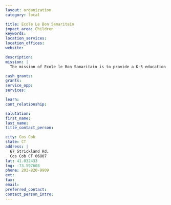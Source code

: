 ```yaml
---
layout: organization
category: local

title: Ecole Le Bon Samaritain
impact_area: Children
keywords: 
location_services: 
location_offices: 
website: 

description: 
mission: |
  The mission of Ecole le Bon Samaritain is to provide a K-5 education and a hot meal along with basic healthcare and hygiene to children in Waney, a community in Carrefour, Haiti, where most children are at risk.

cash_grants: 
grants: 
service_opp: 
services: 

learn: 
cont_relationship: 

salutation: 
first_name: 
last_name: 
title_contact_person: 

city: Cos Cob
state: CT
address: |
  67 Strickland Rd.  
  Cos Cob CT 06807
lat: 41.032433
lng: -73.597608
phone: 203-820-9909
ext: 
fax: 
email: 
preferred_contact: 
contact_person_intro: 
---
```

